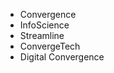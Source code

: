 <!-- TITLE: Tyler's business names -->
<!-- SUBTITLE: Business name ideas -->
* Convergence
* InfoScience
* Streamline
* ConvergeTech
* Digital Convergence
